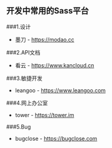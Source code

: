 ## 开发中常用的Sass平台
###1.设计

* 墨刀 - https://modao.cc

###2.API文档

* 看云 - https://www.kancloud.cn

###3.敏捷开发

* leangoo - https://www.leangoo.com

###4.网上办公室

* tower - https://tower.im


###5.Bug

* bugclose - https://bugclose.com

	